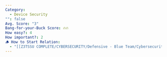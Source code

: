 ```yaml
---
Category:
  - Device Security
"": false
Avg. Score: "3"
Bang-for-your-Buck Score: 🔥🔥
How easy?: 4
How important?: 2
🪵 How to Start Relation:
  - "[[Z3TSSU COMPLETE/CYBERSECURITY/Defensive - Blue Team/Cybersecurity Checklist (Free Version)/Master Page/Device Security]]"
---
```

